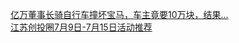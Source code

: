   
[亿万董事长骑自行车撞坏宝马，车主竟要10万块，结果...](http://www.dianyue.me/archives/771/vlbkcpt5qx7aize1/)  
[江苏创投圈7月9日-7月15日活动推荐](http://www.dianyue.me/archives/214/6i15furmcwaxpdo9/)